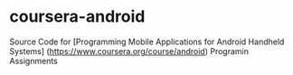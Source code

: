 coursera-android
================

Source Code for [Programming Mobile Applications for Android Handheld Systems] (https://www.coursera.org/course/android) Programin Assignments
